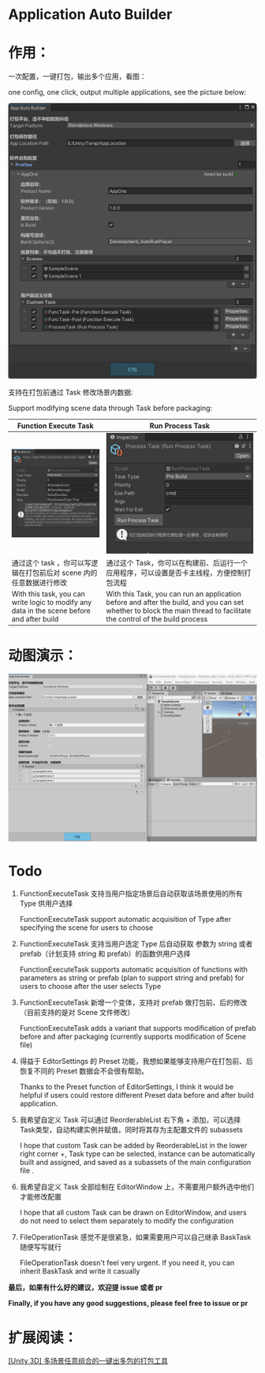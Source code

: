 # Application Auto Builder

# 作用：

一次配置，一键打包，输出多个应用，看图：


one config, one click, output multiple applications, see the picture below:

![](doc/interface.png)

支持在打包前通过 Task 修改场景内数据:


Support modifying scene data through Task before packaging:

| Function Execute Task                                                                      | Run Process Task                                                                                                                                                       |
| ------------------------------------------------------------------------------------------ | ---------------------------------------------------------------------------------------------------------------------------------------------------------------------- |
| ![](doc/FuncExecuteTask.png)                                                               | ![](doc/RunProcessTask.png)                                                                                                                                            |
| 通过这个 task ，你可以写逻辑在打包前后对 scene 内的任意数据进行修改                                                   | 通过这个 Task，你可以在构建前、后运行一个应用程序，可以设置是否卡主线程，方便控制打包流程                                                                                                                        |
| With this task, you can write logic to modify any data in the scene before and after build | With this Task, you can run an application before and after the build, and you can set whether to block the main thread to facilitate the control of the build process |

# 动图演示：

![](doc/autobuilder.gif)



# Todo

1. FunctionExecuteTask 支持当用户指定场景后自动获取该场景使用的所有 Type 供用户选择				

	FunctionExecuteTask support automatic acquisition of Type after specifying the scene for users to choose

2. FunctionExecuteTask 支持当用户选定 Type 后自动获取 参数为 string 或者 prefab（计划支持 string 和 prefab）的函数供用户选择

	FunctionExecuteTask supports automatic acquisition of functions with parameters as string or prefab (plan to support string and prefab) for users to choose after the user selects Type

3. FunctionExecuteTask 新增一个变体，支持对 prefab 做打包前、后的修改（目前支持的是对 Scene 文件修改）

	FunctionExecuteTask adds a variant that supports modification of prefab before and after packaging (currently supports modification of Scene file)

4. 得益于 EditorSettings 的 Preset 功能，我想如果能够支持用户在打包前、后恢复不同的 Preset 数据会不会很有帮助。

	Thanks to the Preset function of EditorSettings, I think it would be helpful if users could restore different Preset data before and after build application.

5. 我希望自定义 Task 可以通过 ReorderableList 右下角 + 添加，可以选择 Task类型，自动构建实例并赋值，同时将其存为主配置文件的 subassets 

	I hope that custom Task can be added by ReorderableList in the lower right corner +, Task type can be selected, instance can be automatically built and assigned, and saved as a subassets of the main configuration file .

6. 我希望自定义 Task 全部绘制在 EditorWindow 上，不需要用户额外选中他们才能修改配置

	I hope that all custom Task can be drawn on EditorWindow, and users do not need to select them separately to modify the configuration

7. FileOperationTask 感觉不是很紧急，如果需要用户可以自己继承 BaskTask 随便写写就行

	FileOperationTask doesn't feel very urgent. If you need it, you can inherit BaskTask and write it casually

**最后，如果有什么好的建议，欢迎提 issue 或者 pr**

**Finally, if you have any good suggestions, please feel free to issue or pr**



# 扩展阅读：

[[Unity 3D] 多场景任意组合的一键出多包的打包工具](https://www.jianshu.com/p/4ad5be33b60b?v=1667139567703) 
